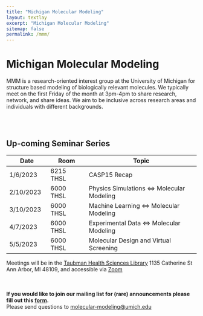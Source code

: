 ```yaml
---
title: "Michigan Molecular Modeling"
layout: textlay
excerpt: "Michigan Molecular Modeling"
sitemap: false
permalink: /mmm/
---
```

<style>
body {
  background-image: url("{{ site.url }}{{ site.baseurl }}/images/mmm/mmm_logo2.jpg");
  background-repeat: no-repeat;
  background-size: 20%;
}
</style>


# Michigan Molecular Modeling
MMM is a research-oriented interest group at the University of Michigan for structure based modeling of biologically relevant molecules. We typically meet on the first Friday of the month at 3pm-4pm to share research, network, and share ideas. We aim to be inclusive across research areas and individuals with different backgrounds.

<BR><BR>
## Up-coming Seminar Series

<table>
  <thead>
    <b><tr> <th>Date</th> <th>Room</th> <th>Topic</th> </tr></b>
  </thead>
  <tbody>
    <tr> <td>1/6/2023&nbsp;&nbsp;</td> <td>6215 THSL&nbsp;&nbsp;</td> <td>CASP15 Recap</td> </tr>
    <tr> <td>2/10/2023&nbsp;&nbsp;</td> <td>6000 THSL&nbsp;&nbsp;</td> <td>Physics Simulations &lt;=&gt; Molecular Modeling</td> </tr>
    <tr> <td>3/10/2023&nbsp;&nbsp;</td> <td>6000 THSL&nbsp;&nbsp;</td> <td>Machine Learning &lt;=&gt; Molecular Modeling</td> </tr>
    <tr> <td>4/7/2023&nbsp;&nbsp;</td> <td>6000 THSL&nbsp;&nbsp;</td> <td>Experimental Data &lt;=&gt; Molecular Modeling</td> </tr>
    <tr> <td>5/5/2023&nbsp;&nbsp;</td> <td>6000 THSL&nbsp;&nbsp;</td>  <td>Molecular Design and Virtual Screening</td> </tr>
  </tbody>
</table>    
  
Meetings will be in the [Taubman Health Sciences Library](https://www.lib.umich.edu/locations-and-hours/taubman-health-sciences-library/) 1135 Catherine St Ann Arbor, MI 48109, and accessible via [Zoom](https://umich.zoom.us/j/98700994004)
  
<BR><BR>
**If you would like to join our mailing list for (rare) announcements please fill out this [form](https://forms.gle/fEGmTFBUxA4dnPTj7).**
<BR>
Please send questions to molecular-modeling@umich.edu 
  
<BR><BR><BR><BR><BR><BR><BR><BR><BR><BR><BR><BR><BR><BR><BR><BR><BR><BR><BR><BR>
<BR><BR><BR><BR><BR><BR><BR><BR><BR><BR>

